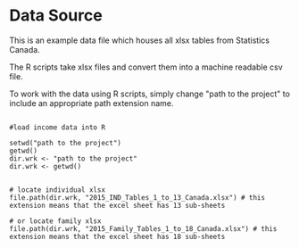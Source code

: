 # Data Source

This is an example data file which houses all xlsx tables from Statistics Canada.

The R scripts take  xlsx files and convert them into a machine readable csv file.

To work with the data using R scripts, simply change "path to the project" to include an appropriate path extension name.

```{r }

#load income data into R

setwd("path to the project")
getwd()
dir.wrk <- "path to the project"
dir.wrk <- getwd()


# locate individual xlsx
file.path(dir.wrk, "2015_IND_Tables_1_to_13_Canada.xlsx") # this extension means that the excel sheet has 13 sub-sheets

# or locate family xlsx
file.path(dir.wrk, "2015_Family_Tables_1_to_18_Canada.xlsx") # this extension means that the excel sheet has 18 sub-sheets

```